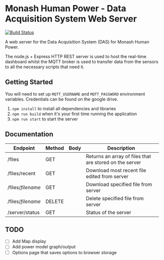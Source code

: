 # Monash Human Power - Data Acquisition System Web Server
[![Build Status](https://www.travis-ci.org/Monash-Human-Power/MHP-DAS-Web-Server.svg?branch=master)](https://www.travis-ci.org/Monash-Human-Power/MHP-DAS-Web-Server)

A web server for the Data Acquisition System (DAS) for Monash Human Power.

The node.js + Express HTTP REST server is used to host the real-time dashboard whilst the MQTT broker is used to transfer data from the sensors to all the necessary scripts that need it.

## Getting Started
You will need to set up `MQTT_USERNAME` and `MQTT_PASSWORD` environment variables. Credentials can be found on the google drive.

1. `npm install` to install all dependencies and libraries
2. `npm run build` when it's your first time running the application
3. `npm run start` to start the server

## Documentation
|Endpoint|Method|Body|Description|
|--------|------|----|-----------|
|/files|GET||Returns an array of files that are stored on the server|
|/files/recent|GET||Download most recent file edited from server|
|/files/*filename*|GET||Download specified file from server|
|/files/*filename*|DELETE||Delete specified file from server|
|/server/status|GET||Status of the server|

## TODO

- [ ] Add Map display
- [ ] Add power model graph/output
- [ ] Options page that saves options to browser storage

